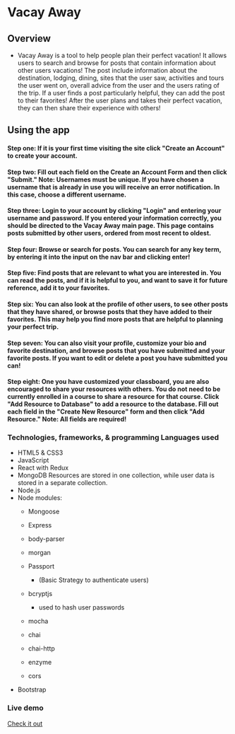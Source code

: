 # Vacay Away

## Overview
*  Vacay Away is a tool to help people plan their perfect vacation! It allows users to search and browse for posts that contain information about other users vacations! The post include information about the destination, lodging, dining, sites that the user saw, activities and tours the user went on, overall advice from the user and the users rating of the trip. If a user finds a post particularly helpful, they can add the post to their favorites! After the user plans and takes their perfect vacation, they can then share their experience with others!


## Using the app

#### Step one: If it is your first time visiting the site click "Create an Account" to create your account.

#### Step two: Fill out each field on the Create an Account Form and then click "Submit." Note: Usernames must be unique. If you have chosen a username that is already in use you will receive an error notification. In this case, choose a different username.


#### Step three: Login to your account by clicking "Login" and entering your username and password. If you entered your information correctly, you should be directed to the Vacay Away main page. This page contains posts submitted by other users, ordered from most recent to oldest.

#### Step four: Browse or search for posts. You can search for any key term, by entering it into the input on the nav bar and clicking enter!

#### Step five: Find posts that are relevant to what you are interested in. You can read the posts, and if it is helpful to you, and want to save it for future reference, add it to your favorites.


#### Step six: You can also look at the profile of other users, to see other posts that they have shared, or browse posts that they have added to their favorites. This may help you find more posts that are helpful to planning your perfect trip.

#### Step seven: You can also visit your profile, customize your bio and favorite destination, and browse posts that you have submitted and your favorite posts. If you want to edit or delete a post you have submitted you can!

#### Step eight: One you have customized your classboard, you are also encouraged to share your resources with others.   You do not need to be currently enrolled in a course to share a resource for that course. Click "Add Resource to Database" to add a resource to the database. Fill out each field in the "Create New Resource" form and then click "Add Resource." Note: All fields are required!



### Technologies, frameworks, & programming Languages used
* HTML5 & CSS3
* JavaScript
* React with Redux
* MongoDB
Resources are stored in one collection, while user data is stored in a separate collection.
* Node.js
* Node modules:
    * Mongoose

    * Express

    * body-parser

    * morgan

    * Passport
        * (Basic Strategy to authenticate users)
    * bcryptjs
        * used to hash user passwords
    * mocha

    * chai

    * chai-http

    * enzyme

    * cors
* Bootstrap


### Live demo

[Check it out](https://designer-tapir-81850.netlify.com/)
